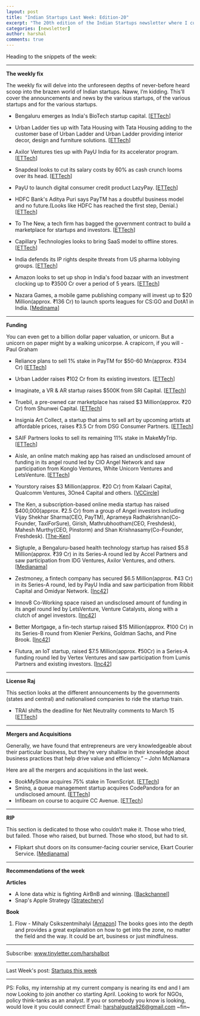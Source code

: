 ```yaml
---
layout: post
title: "Indian Startups Last Week: Edition-20"
excerpt: "The 20th edition of the Indian Startups newsletter where I curate the what went down in the ecosystem last week."
categories: [newsletter]
author: harshal
comments: true
---
```

Heading to the snippets of the week:
***

**The weekly fix**

The weekly fix will delve into the unforeseen depths of never-before heard scoop into the brazen world of Indian startups. Naww, I’m kidding. This’ll cover the announcements and news by the various startups, of the various startups and for the various startups. 

* Bengaluru emerges as India's BioTech startup capital.  [[ETTech](http://tech.economictimes.indiatimes.com/news/startups/bengaluru-emerges-as-indias-biotech-startup-capital-study/57217487)]

* Urban Ladder ties up with Tata Housing with Tata Housing adding to the customer base of Urban Ladder and Urban Ladder providing interior decor, design and furniture solutions. [[ETTech](http://tech.economictimes.indiatimes.com/news/startups/after-mopping-up-rs-102-cr-urban-ladder-ties-up-with-tata-housing/57216174)]

* Axilor Ventures ties up with PayU India for its accelerator program. [[ETTech](http://tech.economictimes.indiatimes.com/news/startups/axilor-ventures-ties-up-with-payu-india-for-its-accelerator-programme/57204452)]

* Snapdeal looks to cut its salary costs by 60% as cash crunch looms over its head. [[ETTech](http://tech.economictimes.indiatimes.com/news/internet/snapdeal-to-cut-wage-costs-by-over-60/57198686)]
* PayU to launch digital consumer credit product LazyPay. [[ETTech](http://tech.economictimes.indiatimes.com/news/internet/payu-to-launch-digital-consumer-credit-product-lazypay/57197752)]
* HDFC Bank's Aditya Puri says PayTM has a doubtful business model and no future.(Looks like HDFC has reached the first step, Denial.)  [[ETTech](http://tech.economictimes.indiatimes.com/news/internet/hdfc-banks-aditya-puri-says-paytm-has-doubtful-business-model-no-future/57206161)]
* To The New, a tech firm has bagged the government contract to build a marketplace for startups and investors. [[ETTech](http://tech.economictimes.indiatimes.com/news/startups/marketplace-for-pre-owned-cars-truebil-raises-3-million-from-shunwei-capital/57188883)]
* Capillary Technologies looks to bring SaaS model to offline stores. [[ETTech](http://tech.economictimes.indiatimes.com/news/technology/capillary-products-look-to-bring-saas-to-offline-stores/57178730)]
* India defends its IP rights despite threats from US pharma lobbying groups. [[ETTech](http://tech.economictimes.indiatimes.com/news/technology/india-defends-ip-rights-despite-threats-from-us-pharma-lobby-groups/57177895)]
* Amazon looks to set up shop in India's food bazaar with an investment clocking up to ₹3500 Cr over a period of 5 years. [[ETTech](http://tech.economictimes.indiatimes.com/news/internet/with-rs-3500-cr-investment-in-5-yrs-amazon-seeks-to-set-up-shop-in-indias-food-bazar/57177847)]
* Nazara Games, a mobile game publishing company will invest up to $20 Million(approx. ₹136 Cr) to launch sports leagues for CS:GO and DotA1 in India. [[Medinama](http://www.medianama.com/2017/02/223-nazara-sports-league-india/)]




***

**Funding**

You can even get to a billion dollar paper valuation, or unicorn. But a unicorn on paper might by a walking unicorpse. A crapicorn, if you will - Paul Graham

* Reliance plans to sell 1% stake in PayTM for $50-60 Mn(approx. ₹334 Cr)  [[ETTech](http://tech.economictimes.indiatimes.com/news/mobile/reliance-capital-plans-to-sell-1-stake-in-paytm-for-50-60m/57216674)]

* Urban Ladder raises ₹102 Cr from its existing investors. 
[[ETTech](https://inc42.com/flash-feed/ola-vanguard-valuation-devalues/)]

* Imaginate, a VR & AR startup raises $500K from SRI Capital.  [[ETTech](http://tech.economictimes.indiatimes.com/news/startups/ar-vr-startup-imaginate-raises-funding-from-philadelphia-based-sri-capital/57198563)] 

* Truebil, a pre-owned car marketplace has raised $3 Million(approx. ₹20 Cr) from Shunwei Capital.
[[ETTech](http://tech.economictimes.indiatimes.com/news/startups/marketplace-for-pre-owned-cars-truebil-raises-3-million-from-shunwei-capital/57188883)]

* Insignia Art Collect, a startup that aims to sell art by upcoming artists at affordable prices, raises ₹3.5 Cr from DSG Consumer Partners. [[ETTech](http://tech.economictimes.indiatimes.com/news/corporate/dsg-consumer-partners-invest-rs-3-5-cr-in-insignia-art-collect/57178524)]

* SAIF Partners looks to sell its remaining 11% stake in MakeMyTrip.  [[ETTech](http://tech.economictimes.indiatimes.com/news/startups/saif-partners-sells-remaining-stake-in-makemytrip/57178211)]

* Aisle, an online match making app has raised an undisclosed amount of funding in its angel round led by CIO Angel Network and saw participation from Konglo Ventures, White Unicorn Ventures and LetsVenture. [[ETTech](http://tech.economictimes.indiatimes.com/news/mobile/online-match-making-app-aisle-raises-angel-funding-from-can-others/57149484)]
* Yourstory raises $3 Million(approx. ₹20 Cr) from Kalaari Capital, Qualcomm Ventures, 3One4 Capital and others. [[VCCircle](http://www.vccircle.com/news/technology/2017/02/16/yourstory-raises-3-mn-fresh-funding-fy16-revenue-soars)]
* The Ken, a subscription-based online media startup has raised $400,000(approx. ₹2.5 Cr) from a group  of Angel investors including Vijay Shekhar Sharma(CEO, PayTM), Aprameya Radhakrishnan(Co-Founder, TaxiForSure), Girish, Mathrubhootham(CEO, Freshdesk), Mahesh Murthy(CEO, Pinstorm) and Shan Krishnasamy(Co-Founder, Freshdesk). [[The-Ken](https://the-ken.com/ken-announces-angel-funding/)]
* Sigtuple, a Bengaluru-based health technology startup has raised $5.8 Million(approx. ₹39 Cr) in its Series-A round led by Accel Partners and saw participation from IDG Ventures, Axilor Ventures, and others. [[Medianama](http://www.medianama.com/2017/02/223-sigtuple-6m-funding/)]
* Zestmoney, a fintech company has secured $6.5 Million(approx. ₹43 Cr) in its Series-A round, led by PayU India and saw participation from Ribbit Capital and Omidyar Network. [[Inc42](https://inc42.com/flash-feed/zestmoney-funding/)]
* Innov8 Co-Working space raised an undisclosed amount of funding in its angel round led by LetsVenture, Venture Catalysts, along with a clutch of angel investors. [[Inc42](https://inc42.com/flash-feed/innov8-funding/)]
* Better Mortgage, a fin-tech startup raised $15 Million(approx. ₹100 Cr) in its Series-B round from Klenier Perkins, Goldman Sachs, and Pine Brook. [[Inc42](https://inc42.com/flash-feed/better-seriesb/)]
* Flutura, an IoT startup, raised $7.5 Million(approx. ₹50Cr) in a Series-A funding round led by Vertex Ventures and saw participation from Lumis Partners and existing investors. [[Inc42](https://inc42.com/flash-feed/flutura-seriesa/)]

***

**License Raj**

This section looks at the different announcements by the governments (states and central) and nationalised companies to ride the startup train.

* TRAI shifts the deadline for Net Neutrality comments to March 15 [[ETTech](http://tech.economictimes.indiatimes.com/news/internet/trai-shifts-deadline-for-net-neutrality-comments-to-march-15/57159326)] 





***

**Mergers and Acquisitions**

Generally, we have found that entrepreneurs are very knowledgeable about their particular business, but they’re very shallow in their knowledge about business practices that help drive value and efficiency.” – John McNamara

Here are all the mergers and acquisitions in the last week.

* BookMyShow acquires 75% stake in TownScript. [[ETTech](http://tech.economictimes.indiatimes.com/news/startups/bookmyshow-acquires-75-stake-in-townscript/57147000)]
* Sminq, a queue management startup acquires CodePandora for an undisclosed amount. [[ETTech](http://tech.economictimes.indiatimes.com/news/startups/queue-management-startup-sminq-acquires-codepandora/57142430)]
* Infibeam on course to acquire CC Avenue. [[ETTech](http://www.medianama.com/2017/02/223-infibeam-cc-avenue-investment/)]


***

**RIP**

This section is dedicated to those who couldn’t make it. Those who tried, but failed. Those who raised, but burned. Those who stood, but had to sit.

* Flipkart shut doors on its consumer-facing courier service, Ekart Courier Service. [[Medianama](http://www.medianama.com/2017/02/223-flipkart-suspends-courier-service/)]


***

**Recommendations of the week**

**Articles**
* A lone data whiz is fighting AirBnB and winning. [[Backchannel](https://backchannel.com/a-lone-data-whiz-is-fighting-airbnb-and-winning-7fd49513266e?source=collection_home---2------0----------)]
* Snap's Apple Strategy [[Stratechery](https://stratechery.com/2017/snaps-apple-strategy/)]


**Book**
1) Flow - Mihaly Csikszentmihalyi [[Amazon](https://www.amazon.in/Flow-Classic-Work-Achieve-Happiness/dp/0712657592/ref=as_li_ss_tl?ie=UTF8&qid=1487480141&sr=8-1&keywords=Flow+-+Mihaly&linkCode=ll1&tag=harshalbot-21&linkId=4ce679fd1d512bab7851941b5cc7b8dc)]
The books goes into the depth and provides a great explanation on how to get into the zone, no matter the field and the way. It could be art, business or just mindfulness. 

***


Subscribe: www.tinyletter.com/harshalbot

***

Last Week's post: [Startups this week](https://www.reddit.com/r/india/comments/5s5vyr/indian_startups_last_week_30th_jan_4th_feb/)

***
PS: Folks, my internship at my current company is nearing its end and I am now  Looking to join another co starting April. Looking to work for NGOs, policy think-tanks as an analyst. If you or somebody you know is looking, would love it you could connect! Email: harshalgupta826@gmail.com
~fin~